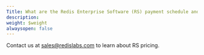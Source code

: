 ```yaml
---
Title: What are the Redis Enterprise Software (RS) payment schedule and terms?
description: 
weight: $weight
alwaysopen: false
---
```

Contact us at <sales@redislabs.com> to learn about RS pricing.
